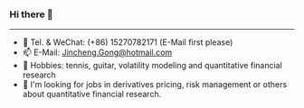 <!--
**Jincheng-Gong/Jincheng-Gong** is a ✨ _special_ ✨ repository because its `README.md` (this file) appears on your GitHub profile.

Here are some ideas to get you started:

- 🔭 I’m currently working on ...
- 🌱 I’m currently learning ...
- 👯 I’m looking to collaborate on ...
- 🤔 I’m looking for help with ...
- 💬 Ask me about ...
- 📫 How to reach me: ...
- 😄 Pronouns: ...
- ⚡ Fun fact: ...
-->

### Hi there 👋

---

- 💬 Tel. & WeChat: (+86) 15270782171 (E-Mail first please)
- 📫 E-Mail: Jincheng.Gong@hotmail.com
- 🌱 Hobbies: tennis, guitar, volatility modeling and quantitative financial research
- 🤔 I'm looking for jobs in derivatives pricing, risk management or others about quantitative financial research.
